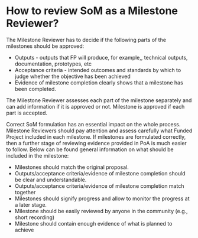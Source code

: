 # **How to review SoM as a Milestone Reviewer?**

The Milestone Reviewer has to decide if the following parts of the milestones should be approved:

 * Outputs - outputs that FP will produce, for example,, technical outputs, documentation, prototypes, etc
 * Acceptance criteria - intended outcomes and standards by which to judge whether the objective has been achieved
 * Evidence of milestone completion clearly shows that a milestone has been completed.

The Milestone Reviewer assesses each part of the milestone separately and can add information if it is approved or not. Milestone is approved if each part is accepted.

Correct SoM formulation has an essential impact on the whole process. Milestone Reviewers should pay attention and assess carefully what Funded Project included in each milestone. If milestones are formulated correctly, then a further stage of reviewing evidence provided in PoA is much easier to follow. Below can be found general information on what should be included in the milestone:

 * Milestones should match the original proposal.
 * Outputs/acceptance criteria/evidence of milestone completion should be clear and understandable.
 * Outputs/acceptance criteria/evidence of milestone completion match together
 * Milestones should signify progress and allow to monitor the progress at a later stage.
 * Milestone should be easily reviewed by anyone in the community (e.g., short recording)
 * Milestone should contain enough evidence of what is planned to achieve
